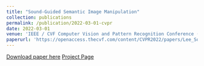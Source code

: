 ```yaml
---
title: "Sound-Guided Semantic Image Manipulation"
collection: publications
permalink: /publication/2022-03-01-cvpr
date: 2022-03-01
venue: 'IEEE / CVF Computer Vision and Pattern Recognition Conference (CVPR)'
paperurl: 'https://openaccess.thecvf.com/content/CVPR2022/papers/Lee_Sound-Guided_Semantic_Image_Manipulation_CVPR_2022_paper.pdf'
---
```


<!-- ![Overview](https://kr.object.ncloudstorage.com/cvpr2022/overview.png) -->

[Download paper here](http://academicpages.github.io/files/paper1.pdf)
[Project Page](https://kuai-lab.github.io/cvpr2022sound/)